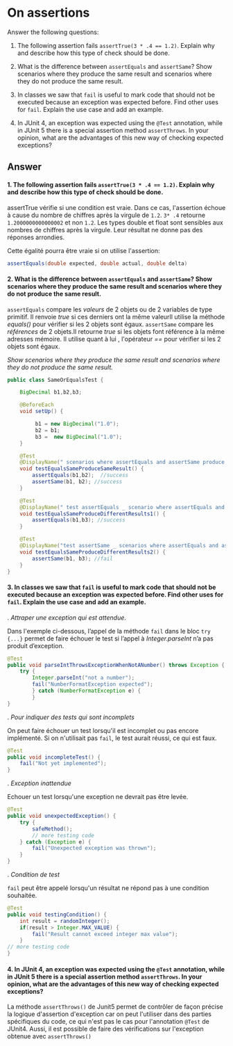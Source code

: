 # On assertions

Answer the following questions:

1. The following assertion fails `assertTrue(3 * .4 == 1.2)`. Explain why and describe how this type of check should be done.

2. What is the difference between `assertEquals` and `assertSame`? Show scenarios where they produce the same result and scenarios where they do not produce the same result.

3. In classes we saw that `fail` is useful to mark code that should not be executed because an exception was expected before. Find other uses for `fail`. Explain the use case and add an example.

4. In JUnit 4, an exception was expected using the `@Test` annotation, while in JUnit 5 there is a special assertion method `assertThrows`. In your opinion, what are the advantages of this new way of checking expected exceptions?

## Answer

#### 1. The following assertion fails `assertTrue(3 * .4 == 1.2)`. Explain why and describe how this type of check should be done.

assertTrue vérifie si une condition est vraie. Dans ce cas, l'assertion échoue à cause du nombre de chiffres après la virgule de ``1.2``.
``3* .4`` retourne ``1.2000000000000002`` et non ``1.2``.
Les types double et float sont sensibles aux nombres de chiffres après la virgule. Leur résultat ne donne pas des réponses arrondies.

Cette égalité pourra être vraie si on utilise l'assertion:
```Java 
assertEquals(double expected, double actual, double delta)
````

#### 2. What is the difference between `assertEquals` and `assertSame`? Show scenarios where they produce the same result and scenarios where they do not produce the same result.

`assertEquals` compare les *valeurs* de 2 objets ou de 2 variables de type primitif. Il renvoie _true_ si ces derniers ont la même valeurIl utilise la méthode _equals()_ pour vérifier si les 2 objets sont égaux.
`assertSame` compare les *références* de 2 objets.Il retourne _true_ si les objets font référence à la même adresses mémoire.
Il utilise quant à lui , l'opérateur _==_ pour vérifier si les 2 objets sont égaux. 

*Show scenarios where they produce the same result and scenarios where they do not produce the same result.*

``` Java
public class SameOrEqualsTest {

	BigDecimal b1,b2,b3;

	@BeforeEach
	void setUp() {

		 b1 = new BigDecimal("1.0");
		 b2 = b1;
		 b3 =  new BigDecimal("1.0");
	}

	@Test
	@DisplayName(" scenarios where assertEquals and assertSame produce the same result")
	void testEqualsSameProduceSameResult() {
		assertEquals(b1,b2);  //success
		assertSame(b1, b2); //success
	}

	@Test
	@DisplayName(" test assertEquals _ scenario where assertEquals and assertSame do not produce the same result")
	void testEqualsSameProduceDifferentResults1() {
		assertEquals(b1,b3); //success
	}

	@Test
	@DisplayName("test assertSame _ scenarios where assertEquals and assertSame do not produce the same result")
	void testEqualsSameProduceDifferentResults2() {
		assertSame(b1, b3); //fail
	}
}

````
#### 3. In classes we saw that `fail` is useful to mark code that should not be executed because an exception was expected before. Find other uses for `fail`. Explain the use case and add an example.

. *Attraper une exception qui est attendue*.

Dans l'exemple ci-dessous, l’appel de la méthode `fail` dans le bloc ``try {...}`` permet de faire échouer le test si l’appel à _Integer.parseInt_ n’a pas produit d’exception.

```Java
@Test
public void parseIntThrowsExceptionWhenNotANumber() throws Exception {
    try {
        Integer.parseInt("not a number");
        fail("NumberFormatException expected");
        } catch (NumberFormatException e) {
        }
}
```

. *Pour indiquer des tests qui sont incomplets*

On peut faire échouer un test lorsqu'il est incomplet ou pas encore implémenté. Si on n'utilisait pas ``fail``, le test aurait réussi, ce qui est faux.

```Java
@Test
public void incompleteTest() {
    fail("Not yet implemented");
}
```
. *Exception inattendue*

Echouer un test lorsqu'une exception ne devrait pas être levée.

```Java
@Test
public void unexpectedException() {
    try {
        safeMethod();
        // more testing code
    } catch (Exception e) {
        fail("Unexpected exception was thrown");
    }
}
````
. *Condition de test*

``fail`` peut être appelé lorsqu'un résultat ne répond pas à une condition souhaitée.

```Java
@Test
public void testingCondition() {
    int result = randomInteger();
    if(result > Integer.MAX_VALUE) {
        fail("Result cannot exceed integer max value");
    }
// more testing code
}
```

#### 4. In JUnit 4, an exception was expected using the `@Test` annotation, while in JUnit 5 there is a special assertion method `assertThrows`. In your opinion, what are the advantages of this new way of checking expected exceptions?

La méthode ``assertThrows()`` de Junit5 permet de contrôler de façon précise la logique d'assertion d'exception car on peut l'utiliser 
dans des parties spécifiques du code, ce qui n'est pas le cas pour l'annotation ``@Test`` de JUnit4.
Aussi, il est possible de faire des vérifications sur l'exception obtenue avec ``assertThrows()``
